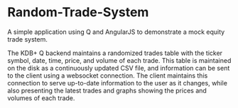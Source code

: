 # Random-Trade-System
A simple application using Q and AngularJS to demonstrate a mock equity trade system.

The KDB+ Q backend maintains a randomized trades table with the ticker symbol, date, time, price, and volume of each trade. This table is maintained on the disk as a continuously updated CSV file, and information can be sent to the client using a websocket connection. The client maintains this connection to serve up-to-date information to the user as it changes, while also presenting the latest trades and graphs showing the prices and volumes of each trade. 
